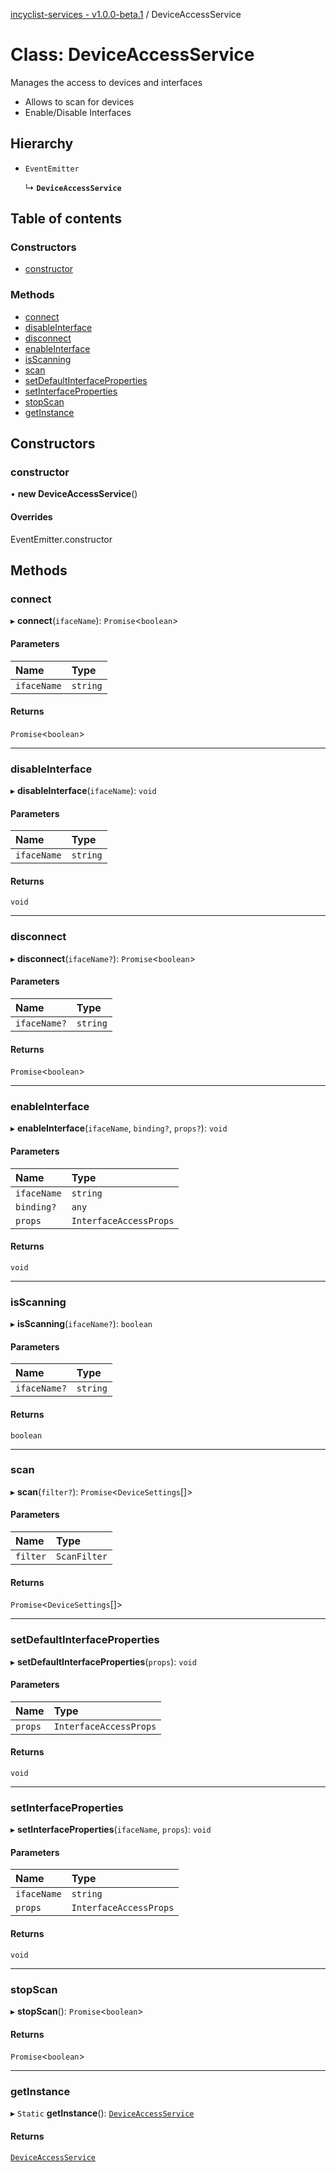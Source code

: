 [incyclist-services - v1.0.0-beta.1](../README.md) / DeviceAccessService

# Class: DeviceAccessService

Manages the access to devices and interfaces
 - Allows to scan for devices
 - Enable/Disable Interfaces

## Hierarchy

- `EventEmitter`

  ↳ **`DeviceAccessService`**

## Table of contents

### Constructors

- [constructor](DeviceAccessService.md#constructor)

### Methods

- [connect](DeviceAccessService.md#connect)
- [disableInterface](DeviceAccessService.md#disableinterface)
- [disconnect](DeviceAccessService.md#disconnect)
- [enableInterface](DeviceAccessService.md#enableinterface)
- [isScanning](DeviceAccessService.md#isscanning)
- [scan](DeviceAccessService.md#scan)
- [setDefaultInterfaceProperties](DeviceAccessService.md#setdefaultinterfaceproperties)
- [setInterfaceProperties](DeviceAccessService.md#setinterfaceproperties)
- [stopScan](DeviceAccessService.md#stopscan)
- [getInstance](DeviceAccessService.md#getinstance)

## Constructors

### constructor

• **new DeviceAccessService**()

#### Overrides

EventEmitter.constructor

## Methods

### connect

▸ **connect**(`ifaceName`): `Promise`<`boolean`\>

#### Parameters

| Name | Type |
| :------ | :------ |
| `ifaceName` | `string` |

#### Returns

`Promise`<`boolean`\>

___

### disableInterface

▸ **disableInterface**(`ifaceName`): `void`

#### Parameters

| Name | Type |
| :------ | :------ |
| `ifaceName` | `string` |

#### Returns

`void`

___

### disconnect

▸ **disconnect**(`ifaceName?`): `Promise`<`boolean`\>

#### Parameters

| Name | Type |
| :------ | :------ |
| `ifaceName?` | `string` |

#### Returns

`Promise`<`boolean`\>

___

### enableInterface

▸ **enableInterface**(`ifaceName`, `binding?`, `props?`): `void`

#### Parameters

| Name | Type |
| :------ | :------ |
| `ifaceName` | `string` |
| `binding?` | `any` |
| `props` | `InterfaceAccessProps` |

#### Returns

`void`

___

### isScanning

▸ **isScanning**(`ifaceName?`): `boolean`

#### Parameters

| Name | Type |
| :------ | :------ |
| `ifaceName?` | `string` |

#### Returns

`boolean`

___

### scan

▸ **scan**(`filter?`): `Promise`<`DeviceSettings`[]\>

#### Parameters

| Name | Type |
| :------ | :------ |
| `filter` | `ScanFilter` |

#### Returns

`Promise`<`DeviceSettings`[]\>

___

### setDefaultInterfaceProperties

▸ **setDefaultInterfaceProperties**(`props`): `void`

#### Parameters

| Name | Type |
| :------ | :------ |
| `props` | `InterfaceAccessProps` |

#### Returns

`void`

___

### setInterfaceProperties

▸ **setInterfaceProperties**(`ifaceName`, `props`): `void`

#### Parameters

| Name | Type |
| :------ | :------ |
| `ifaceName` | `string` |
| `props` | `InterfaceAccessProps` |

#### Returns

`void`

___

### stopScan

▸ **stopScan**(): `Promise`<`boolean`\>

#### Returns

`Promise`<`boolean`\>

___

### getInstance

▸ `Static` **getInstance**(): [`DeviceAccessService`](DeviceAccessService.md)

#### Returns

[`DeviceAccessService`](DeviceAccessService.md)
